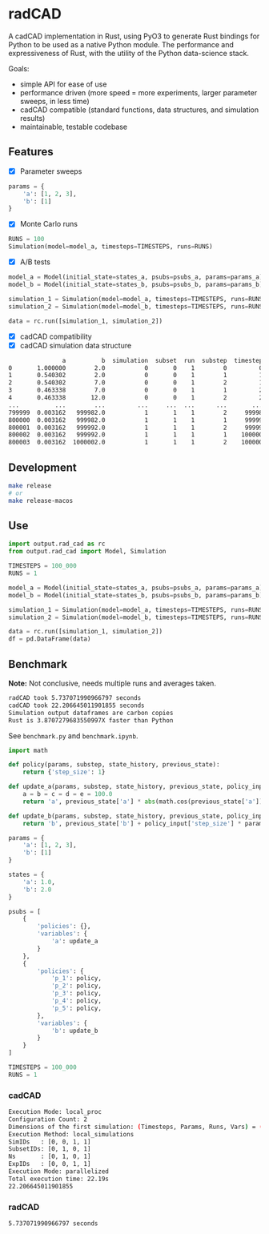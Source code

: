 # radCAD
A cadCAD implementation in Rust, using PyO3 to generate Rust bindings for Python to be used as a native Python module. The performance and expressiveness of Rust, with the utility of the Python data-science stack.

Goals:
* simple API for ease of use
* performance driven (more speed = more experiments, larger parameter sweeps, in less time)
* cadCAD compatible (standard functions, data structures, and simulation results)
* maintainable, testable codebase

## Features

* [x] Parameter sweeps

```python
params = {
    'a': [1, 2, 3],
    'b': [1]
}
```

* [x] Monte Carlo runs

```python
RUNS = 100
Simulation(model=model_a, timesteps=TIMESTEPS, runs=RUNS)
```

* [x] A/B tests

```python
model_a = Model(initial_state=states_a, psubs=psubs_a, params=params_a)
model_b = Model(initial_state=states_b, psubs=psubs_b, params=params_b)

simulation_1 = Simulation(model=model_a, timesteps=TIMESTEPS, runs=RUNS)
simulation_2 = Simulation(model=model_b, timesteps=TIMESTEPS, runs=RUNS)

data = rc.run([simulation_1, simulation_2])
```

* [x] cadCAD compatibility
* [x] cadCAD simulation data structure

```bash
               a          b  simulation  subset  run  substep  timestep
0       1.000000        2.0           0       0    1        0         0
1       0.540302        2.0           0       0    1        1         1
2       0.540302        7.0           0       0    1        2         1
3       0.463338        7.0           0       0    1        1         2
4       0.463338       12.0           0       0    1        2         2
...          ...        ...         ...     ...  ...      ...       ...
799999  0.003162   999982.0           1       1    1        2     99998
800000  0.003162   999982.0           1       1    1        1     99999
800001  0.003162   999992.0           1       1    1        2     99999
800002  0.003162   999992.0           1       1    1        1    100000
800003  0.003162  1000002.0           1       1    1        2    100000
```

## Development

```bash
make release
# or
make release-macos
```

## Use

```python
import output.rad_cad as rc
from output.rad_cad import Model, Simulation

TIMESTEPS = 100_000
RUNS = 1

model_a = Model(initial_state=states_a, psubs=psubs_a, params=params_a)
model_b = Model(initial_state=states_b, psubs=psubs_b, params=params_b)

simulation_1 = Simulation(model=model_a, timesteps=TIMESTEPS, runs=RUNS)
simulation_2 = Simulation(model=model_b, timesteps=TIMESTEPS, runs=RUNS)

data = rc.run([simulation_1, simulation_2])
df = pd.DataFrame(data)
```

## Benchmark

**Note:** Not conclusive, needs multiple runs and averages taken.

```bash
radCAD took 5.737071990966797 seconds
cadCAD took 22.206645011901855 seconds
Simulation output dataframes are carbon copies
Rust is 3.8707279683550997X faster than Python
```

See `benchmark.py` and `benchmark.ipynb`.

```python
import math

def policy(params, substep, state_history, previous_state):
    return {'step_size': 1}

def update_a(params, substep, state_history, previous_state, policy_input):
    a = b = c = d = e = 100.0
    return 'a', previous_state['a'] * abs(math.cos(previous_state['a']))

def update_b(params, substep, state_history, previous_state, policy_input):
    return 'b', previous_state['b'] + policy_input['step_size'] * params['a']

params = {
    'a': [1, 2, 3],
    'b': [1]
}

states = {
    'a': 1.0,
    'b': 2.0
}

psubs = [
    {
        'policies': {},
        'variables': {
            'a': update_a
        }
    },
    {
        'policies': {
            'p_1': policy,
            'p_2': policy,
            'p_3': policy,
            'p_4': policy,
            'p_5': policy,
        },
        'variables': {
            'b': update_b
        }
    }
]

TIMESTEPS = 100_000
RUNS = 1
```

### cadCAD
```bash
Execution Mode: local_proc
Configuration Count: 2
Dimensions of the first simulation: (Timesteps, Params, Runs, Vars) = (100000, 2, 2, 7)
Execution Method: local_simulations
SimIDs   : [0, 0, 1, 1]
SubsetIDs: [0, 1, 0, 1]
Ns       : [0, 1, 0, 1]
ExpIDs   : [0, 0, 1, 1]
Execution Mode: parallelized
Total execution time: 22.19s
22.206645011901855
```

### radCAD

```bash
5.737071990966797 seconds
```

